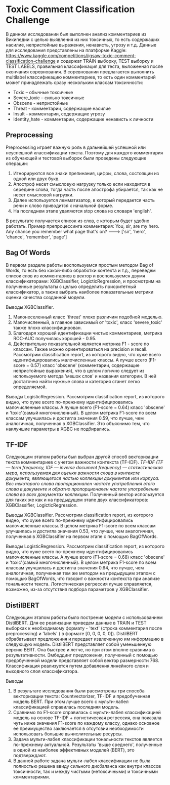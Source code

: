 # Toxic Comment Classification Challenge
В данном исследовании был выполнен анализ комментариев из Википедии с целью выявления из них токсичных, то есть содержаших насилие, непристойные выражения, ненависть, угрозу и т.д.
Данные для исследования представлены на платформе Kaggle: 
https://www.kaggle.com/competitions/jigsaw-toxic-comment-classification-challenge 
и содержат TRAIN выборку, TEST выборку и TEST LABELS, правильная классификация для теста, выложенная после окончания соревнования.
В соревновании предлагается выполнить multilabel классификацию комментариев, то есть один комментарий может принадлежать сразу нескольким классам токсичности:

*   Toxic – обычные токсичные
*   Severe_toxic – сильно токсичные
*   Obscene - непристойные
*   Threat - комментарии, содержащие насилие
*   Insult - комментарии, содержащие угрозу
*   Identity_hate - комментарии, содержащие ненависть к личности

## Preprocessing
Preprocessing играет важную роль в дальнейшей успешной или неуспешной классификации текста. Поэтому для каждого комментария из обучающей и тестовой выборок были проведены следующие операции:

1.   Игнорируются все знаки препинания, цифры, слова, состоящии из одной или двух букв.
2.   Апостроф несет смысловую нагрузку только если находится в середине слова, тогда часть после апострофа убирается, так как не несет смысловой нагрузки.
3.   Далее используется лемматизатор, в который передается часть речи и слово приводится к начальной форме.
4.   На последнем этапе удаляются stop слова из словаря 'english'.

В результате получается список из слов, с которым будет удобно работать.
Пример препроцессинга комментария:
You, sir, are my hero. Any chance you remember what page that's on? ---> ['sir', 'hero', 'chance', 'remember', 'page']

## Bag Of Words
В первом разделе работы воспользуемся простым методом Bag of Words, то есть без какой-либо обработки контекта и т.д., переведем список слов из комментариев в вектор и воспользуемся двумя классификаторами: XGBClassifier, LogicticRegression, и просмотрим на полученные результаты с целью определить приоритетный классификатор, а также выбрать наиболее показательные метрики оценки качества созданной модели.

Выводы XGBClassifier.
1. Малонеселенный класс 'threat' плохо различим подобной моделью.
2. Малочисленный, а главное зависимый от 'toxic', класс 'severe_toxic' также плохо классифицирован.
3. Благодаря хорошей идентификации чистых комментариев, метрика ROC-AUC получилась хорошей - 0.95. 
4. Действительно показательной является метрика F1 - score по классам. Также можно ориентироваться на precision и recall. Рассмотрим classification report, из которого видно, что хуже всего идентифицировались малочисленные классы. А лучше всего (F1-score = 0.57) класс 'obscene' (комментарии, содержащие непристойные выражения), что в целом логично следует из используемого метода 'мешок слов' и названия категории. В ней достаточно найти нужные слова и категория станет легко определяемой.

Выводы LogisticRegression. 
Рассмотрим classification report, из которого видно, что хуже всего по-прежнему идентифицировались малочисленные классы. А лучше всего (F1-score = 0.64) класс 'obscene' и 'toxic'(самый многочисленный). В целом метрика F1-score по всем классам улучшилась и достигла значения 0.59, что лучше, чем аналогичная, полученная в XGBClassifier. Это объяснимо тем, что наилучшие параметры в XGBC не подбирались.

## TF-IDF
Следующим этапом работы был выбран другой способ векторизации текста комментариев с учетом важности контекста (TF-IDF). 
*TF-IDF (TF — term frequency, IDF — inverse document frequency) — статистическая мера, используемая для оценки важности слова в контексте документа, являющегося частью коллекции документов или корпуса. Вес некоторого слова пропорционален частоте употребления этого слова в документе и обратно пропорционален частоте употребления слова во всех документах коллекции.*
Полученный вектор используется для таких же как и на предыдущем этапе двух классификаторов: XGBClassifier, LogicticRegression.

Выводы XGBClassifier.
Рассмотрим classification report, из которого видно, что хуже всего по-прежнему идентифицировались малочисленные классы.  В целом метрика F1-score по всем классам улучшилась и достигла значения 0.53, что лучше, чем аналогичная, полученная в XGBClassifier на первом этапе с помощью BagOfWords. 

Выводы LogisticRegression.
Рассмотрим classification report, из которого видно, что хуже всего по-прежнему идентифицировались малочисленные классы. А лучше всего (F1-score = 0.68) класс 'obscene' и 'toxic'(самый многочисленный). В целом метрика F1-score по всем классам улучшилась и достигла значения 0.64, что лучше, чем аналогичная, полученная тем же методом на предыдущим этапом с помощью BagOfWords, что говорит о важности контекста при анализе тональности текста. Логистическая регрессия лучше справляется, возможно, из-за отсутствия подбора параметров у XGBClassifier.

## DistilBERT
Следующим этапом работы было пострение модели с использованием DistilBERT. Для ее реализации приведем данные в TRAIN и TEST выборках к необходимому формату - 'text' (строка комментария после preprocessing) и 'labels' ( в формате [0, 0, 0, 0, 0]).
DistilBERT обрабатывает предложения и передает извлеченную им информацию в следующую модель. DistilBERT представляет собой уменьшенную версию BERT. Она быстрее и легче, но при этом вполне сравнима в результативности.
Эмбеддинг предложения, полученный с помощью предобученной модели представляет собой вектор размерности 768. Классификация реализуется путем добавления линейного слоя и выходного слоя классификатора.

Выводы
1.   В результате исследования были рассмотрены три способа векторизации текста: Countvectorizer, TF-IDF и предобученная модель BERT. При этом лучше всего с мульти-лабел классификацией справилась последняя модель.
2.   Сравнимо по F1-score справилась с мульти-лабел классификацией модель на основе TF-IDF + логистическая регрессия, она показала чуть ниже значения F1-score по каждому классу, однако основное ее преимущество заключается в отсутсвии необходимости использовать большие вычислительные ресурсы.
3.   Задача мульти-лабел классификации тональности текстов является по-прежнему актуальной. Результаты 'выше среднего', полученные в одной из наиболее эффективных моделей (BERT), это подтверждают.
4.   В данной работе задача мульти-лабел классификации не была полностью решена ввиду сильного дисбаланса как внутри классов токсичности, так и между чистыми (нетоксичными) и токсичными клмментариями.
